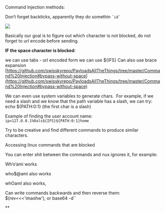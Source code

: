 
Command Injection methods:

Don’t forget backticks, apparently they do somethin ``` `id` ```
 
  

![](https://lh4.googleusercontent.com/B471ZBa20SwA9qW97OaZIq0OrrZ34CQTMj0MD-omJue_Pv_on4SncMGgJppBrUmLGbpf8buPfAiUXzw8I1oJqlV4kJOeQm6o8_pLl0xqA1k2OXG9NhxGz6la0xvq-ZhP1EGLDIiD45CXHIRYwUaSSfcnhV7baOK8QemTI_yd5i2a_Cw-IpiMY6jOicCv)

  

Basically our goal is to figure out which character is not blocked, do not forget to url encode before sending.

  

**IF the space character is blocked**:

we can use tabs - url encoded form
we can use ${IFS}
Can also use brace expansion
[https://github.com/swisskyrepo/PayloadsAllTheThings/tree/master/Command%20Injection#bypass-without-space](https://github.com/swisskyrepo/PayloadsAllTheThings/tree/master/Command%20Injection#bypass-without-space)

  

We can even use system variables to generate chars. 
For example, if we need a slash and we know that the path variable has a slash, we can try:
echo ${PATH:0:1} (the first char is a slash)

  

Example of finding the user account name: `ip=127.0.0.1%0als${IFS}${PATH:0:1}home`

  

Try to be creative and find different commands to produce similar characters.

  

Accessing linux commands that are blocked

  

You can enter shit between the commands and nux ignores it, for example:

Wh’o’ami works

who$@ami also works

whOamI also works, 

Can write commands backwards and then reverse them: $(rev<<<'imaohw'), or base64 -d``

**